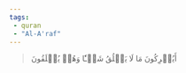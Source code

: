```yaml
---
tags: 
 - quran 
 - "Al-A'raf"
---
```


> أَيُشۡرِكُونَ مَا لَا يَخۡلُقُ شَيۡـٔٗا وَهُمۡ يُخۡلَقُونَ
